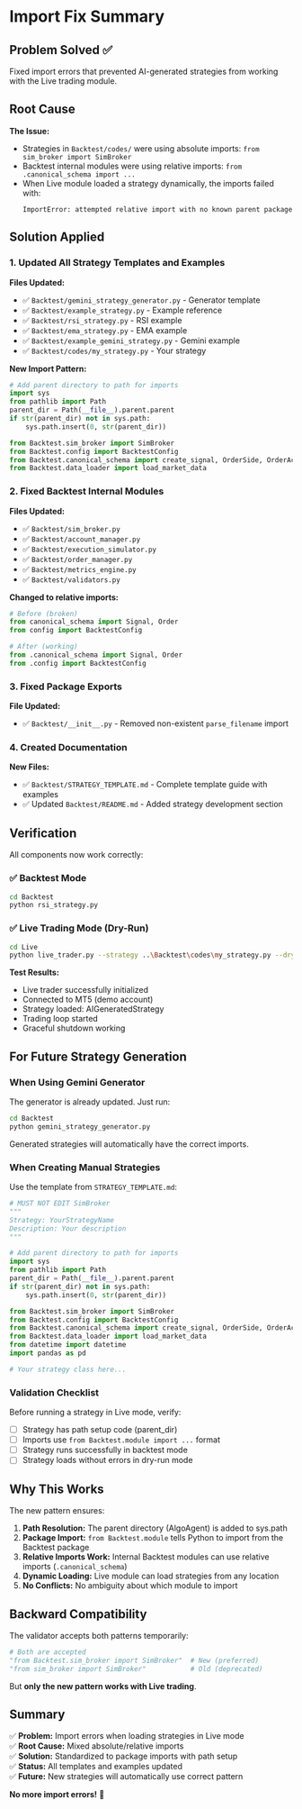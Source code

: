 # Import Fix Summary

## Problem Solved ✅

Fixed import errors that prevented AI-generated strategies from working with the Live trading module.

## Root Cause

**The Issue:**
- Strategies in `Backtest/codes/` were using absolute imports: `from sim_broker import SimBroker`
- Backtest internal modules were using relative imports: `from .canonical_schema import ...`
- When Live module loaded a strategy dynamically, the imports failed with:
  ```
  ImportError: attempted relative import with no known parent package
  ```

## Solution Applied

### 1. Updated All Strategy Templates and Examples

**Files Updated:**
- ✅ `Backtest/gemini_strategy_generator.py` - Generator template
- ✅ `Backtest/example_strategy.py` - Example reference
- ✅ `Backtest/rsi_strategy.py` - RSI example
- ✅ `Backtest/ema_strategy.py` - EMA example
- ✅ `Backtest/example_gemini_strategy.py` - Gemini example
- ✅ `Backtest/codes/my_strategy.py` - Your strategy

**New Import Pattern:**
```python
# Add parent directory to path for imports
import sys
from pathlib import Path
parent_dir = Path(__file__).parent.parent
if str(parent_dir) not in sys.path:
    sys.path.insert(0, str(parent_dir))

from Backtest.sim_broker import SimBroker
from Backtest.config import BacktestConfig
from Backtest.canonical_schema import create_signal, OrderSide, OrderAction, OrderType
from Backtest.data_loader import load_market_data
```

### 2. Fixed Backtest Internal Modules

**Files Updated:**
- ✅ `Backtest/sim_broker.py`
- ✅ `Backtest/account_manager.py`
- ✅ `Backtest/execution_simulator.py`
- ✅ `Backtest/order_manager.py`
- ✅ `Backtest/metrics_engine.py`
- ✅ `Backtest/validators.py`

**Changed to relative imports:**
```python
# Before (broken)
from canonical_schema import Signal, Order
from config import BacktestConfig

# After (working)
from .canonical_schema import Signal, Order
from .config import BacktestConfig
```

### 3. Fixed Package Exports

**File Updated:**
- ✅ `Backtest/__init__.py` - Removed non-existent `parse_filename` import

### 4. Created Documentation

**New Files:**
- ✅ `Backtest/STRATEGY_TEMPLATE.md` - Complete template guide with examples
- ✅ Updated `Backtest/README.md` - Added strategy development section

## Verification

All components now work correctly:

### ✅ Backtest Mode
```bash
cd Backtest
python rsi_strategy.py
```

### ✅ Live Trading Mode (Dry-Run)
```bash
cd Live
python live_trader.py --strategy ..\Backtest\codes\my_strategy.py --dry-run
```

**Test Results:**
- Live trader successfully initialized
- Connected to MT5 (demo account)
- Strategy loaded: AIGeneratedStrategy
- Trading loop started
- Graceful shutdown working

## For Future Strategy Generation

### When Using Gemini Generator

The generator is already updated. Just run:
```bash
cd Backtest
python gemini_strategy_generator.py
```

Generated strategies will automatically have the correct imports.

### When Creating Manual Strategies

Use the template from `STRATEGY_TEMPLATE.md`:

```python
# MUST NOT EDIT SimBroker
"""
Strategy: YourStrategyName
Description: Your description
"""

# Add parent directory to path for imports
import sys
from pathlib import Path
parent_dir = Path(__file__).parent.parent
if str(parent_dir) not in sys.path:
    sys.path.insert(0, str(parent_dir))

from Backtest.sim_broker import SimBroker
from Backtest.config import BacktestConfig
from Backtest.canonical_schema import create_signal, OrderSide, OrderAction, OrderType
from Backtest.data_loader import load_market_data
from datetime import datetime
import pandas as pd

# Your strategy class here...
```

### Validation Checklist

Before running a strategy in Live mode, verify:

- [ ] Strategy has path setup code (parent_dir)
- [ ] Imports use `from Backtest.module import ...` format
- [ ] Strategy runs successfully in backtest mode
- [ ] Strategy loads without errors in dry-run mode

## Why This Works

The new pattern ensures:

1. **Path Resolution:** The parent directory (AlgoAgent) is added to sys.path
2. **Package Import:** `from Backtest.module` tells Python to import from the Backtest package
3. **Relative Imports Work:** Internal Backtest modules can use relative imports (`.canonical_schema`)
4. **Dynamic Loading:** Live module can load strategies from any location
5. **No Conflicts:** No ambiguity about which module to import

## Backward Compatibility

The validator accepts both patterns temporarily:
```python
# Both are accepted
"from Backtest.sim_broker import SimBroker"  # New (preferred)
"from sim_broker import SimBroker"           # Old (deprecated)
```

But **only the new pattern works with Live trading**.

## Summary

✅ **Problem:** Import errors when loading strategies in Live mode  
✅ **Root Cause:** Mixed absolute/relative imports  
✅ **Solution:** Standardized to package imports with path setup  
✅ **Status:** All templates and examples updated  
✅ **Future:** New strategies will automatically use correct pattern  

**No more import errors!** 🎉
